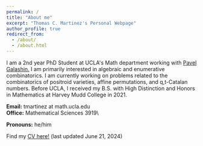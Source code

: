 ```yaml
---
permalink: /
title: "About me"
excerpt: "Thomas C. Martinez's Personal Webpage"
author_profile: true
redirect_from: 
  - /about/
  - /about.html
---
```


I am a 2nd year PhD Student at UCLA's Math department working with [Pavel Galashin.](https://www.math.ucla.edu/~galashin/) I am primarily interested in algebraic and enumerative combinatorics. I am currently working on problems related to the combinatorics of positroid varieties, affine permutations, and q,t-Catalan numbers. Before UCLA, I received my B.S. with High Distinction and Honors in Mathematics at Harvey Mudd College in 2021.

**Email:** tmartinez at math.ucla.edu\
**Office:** Mathematical Sciences 3919\
<!---**Office Hours:** Mondays 2:45 - 3:50PM (Math 61, in MS3955), Thursdays 3 - 4PM (Math 32A, in MS3955)\--->
**Pronouns:** he/him

Find my [CV here!](http://thomasmartinez0.github.io/files/TMartinezCV.pdf) (last updated June 21, 2024)